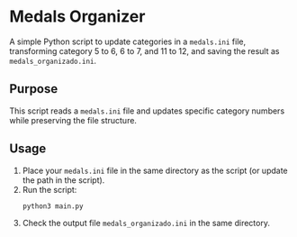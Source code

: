 # Medals Organizer

A simple Python script to update categories in a `medals.ini` file, transforming category 5 to 6, 6 to 7, and 11 to 12, and saving the result as `medals_organizado.ini`.

## Purpose
This script reads a `medals.ini` file and updates specific category numbers while preserving the file structure.

## Usage
1. Place your `medals.ini` file in the same directory as the script (or update the path in the script).
2. Run the script:
   ```bash
   python3 main.py
   ```
3. Check the output file `medals_organizado.ini` in the same directory.